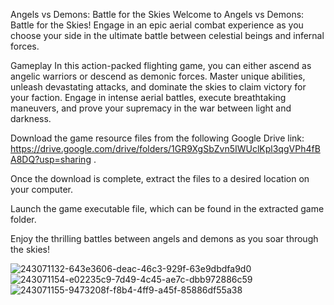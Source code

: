 Angels vs Demons: Battle for the Skies Welcome to Angels vs Demons: Battle for the Skies! Engage in an epic aerial combat experience as you choose your side in the ultimate battle between celestial beings and infernal forces. 

Gameplay In this action-packed flighting game, you can either ascend as angelic warriors or descend as demonic forces. Master unique abilities, unleash devastating attacks, and dominate the skies to claim victory for your faction. Engage in intense aerial battles, execute breathtaking maneuvers, and prove your supremacy in the war between light and darkness.

Download the game resource files from the following Google Drive link: https://drive.google.com/drive/folders/1GR9XgSbZvn5IWUclKpl3qgVPh4fBA8DQ?usp=sharing .

Once the download is complete, extract the files to a desired location on your computer.

Launch the game executable file, which can be found in the extracted game folder.

Enjoy the thrilling battles between angels and demons as you soar through the skies!

![243071132-643e3606-deac-46c3-929f-63e9dbdfa9d0](https://github.com/user-attachments/assets/4680e8f2-e7c9-4d90-b84e-2c28dcec77c5)
![243071154-e02235c9-7d49-4c45-ae7c-dbb972886c59](https://github.com/user-attachments/assets/cff5e93e-3cfc-4fd8-8cae-b7763c94d6f2)
![243071155-9473208f-f8b4-4ff9-a45f-85886df55a38](https://github.com/user-attachments/assets/f5edf2a3-32c8-457a-bf1d-790ad98f841b)
